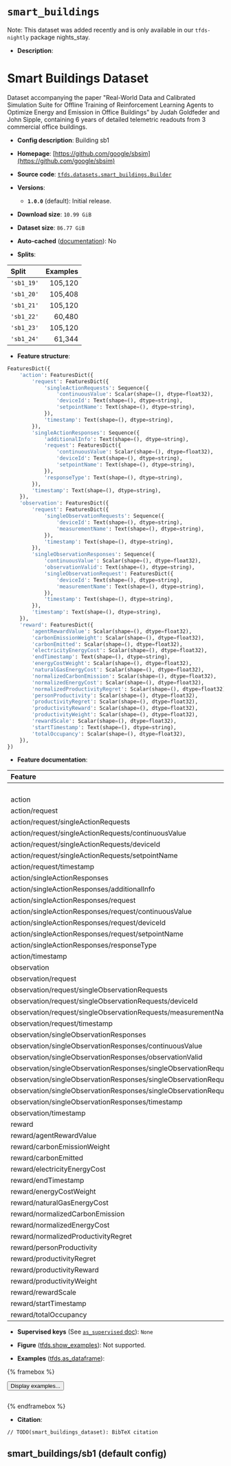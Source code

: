 <div itemscope itemtype="http://schema.org/Dataset">
  <div itemscope itemprop="includedInDataCatalog" itemtype="http://schema.org/DataCatalog">
    <meta itemprop="name" content="TensorFlow Datasets" />
  </div>
  <meta itemprop="name" content="smart_buildings" />
  <meta itemprop="description" content="# Smart Buildings Dataset&#10;&#10;Dataset accompanying  the paper &quot;Real-World Data and&#10;Calibrated Simulation Suite for Offline Training of&#10;Reinforcement Learning Agents to Optimize Energy and&#10;Emission in Office Buildings&quot; by Judah Goldfeder and&#10;John Sipple, containing 6 years of detailed telemetric&#10;readouts from 3 commercial office buildings.&#10;&#10;To use this dataset:&#10;&#10;```python&#10;import tensorflow_datasets as tfds&#10;&#10;ds = tfds.load(&#x27;smart_buildings&#x27;, split=&#x27;train&#x27;)&#10;for ex in ds.take(4):&#10;  print(ex)&#10;```&#10;&#10;See [the guide](https://www.tensorflow.org/datasets/overview) for more&#10;informations on [tensorflow_datasets](https://www.tensorflow.org/datasets).&#10;&#10;" />
  <meta itemprop="url" content="https://www.tensorflow.org/datasets/catalog/smart_buildings" />
  <meta itemprop="sameAs" content="https://github.com/google/sbsim" />
  <meta itemprop="citation" content="// TODO(smart_buildings_dataset): BibTeX citation" />
</div>

# `smart_buildings`


Note: This dataset was added recently and is only available in our
`tfds-nightly` package
<span class="material-icons" title="Available only in the tfds-nightly package">nights_stay</span>.

*   **Description**:

# Smart Buildings Dataset

Dataset accompanying the paper "Real-World Data and Calibrated Simulation Suite
for Offline Training of Reinforcement Learning Agents to Optimize Energy and
Emission in Office Buildings" by Judah Goldfeder and John Sipple, containing 6
years of detailed telemetric readouts from 3 commercial office buildings.

*   **Config description**: Building sb1

*   **Homepage**:
    [https://github.com/google/sbsim](https://github.com/google/sbsim)

*   **Source code**:
    [`tfds.datasets.smart_buildings.Builder`](https://github.com/tensorflow/datasets/tree/master/tensorflow_datasets/datasets/smart_buildings/smart_buildings_dataset_builder.py)

*   **Versions**:

    *   **`1.0.0`** (default): Initial release.

*   **Download size**: `10.99 GiB`

*   **Dataset size**: `86.77 GiB`

*   **Auto-cached**
    ([documentation](https://www.tensorflow.org/datasets/performances#auto-caching)):
    No

*   **Splits**:

Split      | Examples
:--------- | -------:
`'sb1_19'` | 105,120
`'sb1_20'` | 105,408
`'sb1_21'` | 105,120
`'sb1_22'` | 60,480
`'sb1_23'` | 105,120
`'sb1_24'` | 61,344

*   **Feature structure**:

```python
FeaturesDict({
    'action': FeaturesDict({
        'request': FeaturesDict({
            'singleActionRequests': Sequence({
                'continuousValue': Scalar(shape=(), dtype=float32),
                'deviceId': Text(shape=(), dtype=string),
                'setpointName': Text(shape=(), dtype=string),
            }),
            'timestamp': Text(shape=(), dtype=string),
        }),
        'singleActionResponses': Sequence({
            'additionalInfo': Text(shape=(), dtype=string),
            'request': FeaturesDict({
                'continuousValue': Scalar(shape=(), dtype=float32),
                'deviceId': Text(shape=(), dtype=string),
                'setpointName': Text(shape=(), dtype=string),
            }),
            'responseType': Text(shape=(), dtype=string),
        }),
        'timestamp': Text(shape=(), dtype=string),
    }),
    'observation': FeaturesDict({
        'request': FeaturesDict({
            'singleObservationRequests': Sequence({
                'deviceId': Text(shape=(), dtype=string),
                'measurementName': Text(shape=(), dtype=string),
            }),
            'timestamp': Text(shape=(), dtype=string),
        }),
        'singleObservationResponses': Sequence({
            'continuousValue': Scalar(shape=(), dtype=float32),
            'observationValid': Text(shape=(), dtype=string),
            'singleObservationRequest': FeaturesDict({
                'deviceId': Text(shape=(), dtype=string),
                'measurementName': Text(shape=(), dtype=string),
            }),
            'timestamp': Text(shape=(), dtype=string),
        }),
        'timestamp': Text(shape=(), dtype=string),
    }),
    'reward': FeaturesDict({
        'agentRewardValue': Scalar(shape=(), dtype=float32),
        'carbonEmissionWeight': Scalar(shape=(), dtype=float32),
        'carbonEmitted': Scalar(shape=(), dtype=float32),
        'electricityEnergyCost': Scalar(shape=(), dtype=float32),
        'endTimestamp': Text(shape=(), dtype=string),
        'energyCostWeight': Scalar(shape=(), dtype=float32),
        'naturalGasEnergyCost': Scalar(shape=(), dtype=float32),
        'normalizedCarbonEmission': Scalar(shape=(), dtype=float32),
        'normalizedEnergyCost': Scalar(shape=(), dtype=float32),
        'normalizedProductivityRegret': Scalar(shape=(), dtype=float32),
        'personProductivity': Scalar(shape=(), dtype=float32),
        'productivityRegret': Scalar(shape=(), dtype=float32),
        'productivityReward': Scalar(shape=(), dtype=float32),
        'productivityWeight': Scalar(shape=(), dtype=float32),
        'rewardScale': Scalar(shape=(), dtype=float32),
        'startTimestamp': Text(shape=(), dtype=string),
        'totalOccupancy': Scalar(shape=(), dtype=float32),
    }),
})
```

*   **Feature documentation**:

Feature                                                                         | Class        | Shape | Dtype   | Description
:------------------------------------------------------------------------------ | :----------- | :---- | :------ | :----------
                                                                                | FeaturesDict |       |         |
action                                                                          | FeaturesDict |       |         |
action/request                                                                  | FeaturesDict |       |         |
action/request/singleActionRequests                                             | Sequence     |       |         |
action/request/singleActionRequests/continuousValue                             | Scalar       |       | float32 |
action/request/singleActionRequests/deviceId                                    | Text         |       | string  |
action/request/singleActionRequests/setpointName                                | Text         |       | string  |
action/request/timestamp                                                        | Text         |       | string  |
action/singleActionResponses                                                    | Sequence     |       |         |
action/singleActionResponses/additionalInfo                                     | Text         |       | string  |
action/singleActionResponses/request                                            | FeaturesDict |       |         |
action/singleActionResponses/request/continuousValue                            | Scalar       |       | float32 |
action/singleActionResponses/request/deviceId                                   | Text         |       | string  |
action/singleActionResponses/request/setpointName                               | Text         |       | string  |
action/singleActionResponses/responseType                                       | Text         |       | string  |
action/timestamp                                                                | Text         |       | string  |
observation                                                                     | FeaturesDict |       |         |
observation/request                                                             | FeaturesDict |       |         |
observation/request/singleObservationRequests                                   | Sequence     |       |         |
observation/request/singleObservationRequests/deviceId                          | Text         |       | string  |
observation/request/singleObservationRequests/measurementName                   | Text         |       | string  |
observation/request/timestamp                                                   | Text         |       | string  |
observation/singleObservationResponses                                          | Sequence     |       |         |
observation/singleObservationResponses/continuousValue                          | Scalar       |       | float32 |
observation/singleObservationResponses/observationValid                         | Text         |       | string  |
observation/singleObservationResponses/singleObservationRequest                 | FeaturesDict |       |         |
observation/singleObservationResponses/singleObservationRequest/deviceId        | Text         |       | string  |
observation/singleObservationResponses/singleObservationRequest/measurementName | Text         |       | string  |
observation/singleObservationResponses/timestamp                                | Text         |       | string  |
observation/timestamp                                                           | Text         |       | string  |
reward                                                                          | FeaturesDict |       |         |
reward/agentRewardValue                                                         | Scalar       |       | float32 |
reward/carbonEmissionWeight                                                     | Scalar       |       | float32 |
reward/carbonEmitted                                                            | Scalar       |       | float32 |
reward/electricityEnergyCost                                                    | Scalar       |       | float32 |
reward/endTimestamp                                                             | Text         |       | string  |
reward/energyCostWeight                                                         | Scalar       |       | float32 |
reward/naturalGasEnergyCost                                                     | Scalar       |       | float32 |
reward/normalizedCarbonEmission                                                 | Scalar       |       | float32 |
reward/normalizedEnergyCost                                                     | Scalar       |       | float32 |
reward/normalizedProductivityRegret                                             | Scalar       |       | float32 |
reward/personProductivity                                                       | Scalar       |       | float32 |
reward/productivityRegret                                                       | Scalar       |       | float32 |
reward/productivityReward                                                       | Scalar       |       | float32 |
reward/productivityWeight                                                       | Scalar       |       | float32 |
reward/rewardScale                                                              | Scalar       |       | float32 |
reward/startTimestamp                                                           | Text         |       | string  |
reward/totalOccupancy                                                           | Scalar       |       | float32 |

*   **Supervised keys** (See
    [`as_supervised` doc](https://www.tensorflow.org/datasets/api_docs/python/tfds/load#args)):
    `None`

*   **Figure**
    ([tfds.show_examples](https://www.tensorflow.org/datasets/api_docs/python/tfds/visualization/show_examples)):
    Not supported.

*   **Examples**
    ([tfds.as_dataframe](https://www.tensorflow.org/datasets/api_docs/python/tfds/as_dataframe)):

<!-- mdformat off(HTML should not be auto-formatted) -->

{% framebox %}

<button id="displaydataframe">Display examples...</button>
<div id="dataframecontent" style="overflow-x:auto"></div>
<script>
const url = "https://storage.googleapis.com/tfds-data/visualization/dataframe/smart_buildings-sb1-1.0.0.html";
const dataButton = document.getElementById('displaydataframe');
dataButton.addEventListener('click', async () => {
  // Disable the button after clicking (dataframe loaded only once).
  dataButton.disabled = true;

  const contentPane = document.getElementById('dataframecontent');
  try {
    const response = await fetch(url);
    // Error response codes don't throw an error, so force an error to show
    // the error message.
    if (!response.ok) throw Error(response.statusText);

    const data = await response.text();
    contentPane.innerHTML = data;
  } catch (e) {
    contentPane.innerHTML =
        'Error loading examples. If the error persist, please open '
        + 'a new issue.';
  }
});
</script>

{% endframebox %}

<!-- mdformat on -->

*   **Citation**:

```
// TODO(smart_buildings_dataset): BibTeX citation
```


## smart_buildings/sb1 (default config)
